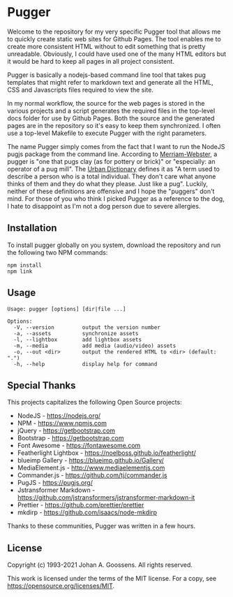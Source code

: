 # Pugger

Welcome to the repository for my very specific Pugger tool that allows
me to quickly create static web sites for Github Pages. The tool enables
me to create more consistent HTML without to edit something that
is pretty unreadable. Obviously, I could have used one of the many HTML
editors but it would be hard to keep all pages in all project consistent.

Pugger is basically a nodejs-based command line tool that takes pug
templates that might refer to markdown text and generate all the HTML,
CSS and Javascripts files required to view the site.

In my normal workflow, the source for the web pages is stored in the
various projects and a script generates the required files in the top-level
docs folder for use by Github Pages. Both the source and the generated
pages are in the repository so it's easy to keep them synchronized.
I often use a top-level Makefile to execute Pugger with the right parameters.

The name Pugger simply comes from the fact that I want to run the NodeJS
pugjs package from the command line. According to
[Merriam-Webster](https://www.merriam-webster.com/dictionary/pugger),
a pugger is "one that pugs clay (as for pottery or brick)" or
"especially: an operator of a pug mill". The
[Urban Dictionary](https://www.urbandictionary.com/define.php?term=pugger)
defines it as "A term used to describe a person who is a total individual.
They don't care what anyone thinks of them and they do what they please.
Just like a pug". Luckily, neither of these definitions are offensive
and I hope the "puggers" don't mind. For those of you who think I picked
Pugger as a reference to the dog, I hate to disappoint as I'm not a dog
person due to severe allergies.

## Installation

To install pugger globally on you system, download the repository and run
the following two NPM commands:

	npm install
	npm link

## Usage

    Usage: pugger [options] [dir|file ...]

    Options:
      -V, --version         output the version number
      -a, --assets          synchronize assets
      -l, --lightbox        add lightbox assets
      -m, --media           add media (audio/video) assets
      -o, --out <dir>       output the rendered HTML to <dir> (default: ".")
      -h, --help            display help for command

## Special Thanks

This projects capitalizes the following Open Source projects:

* NodeJS - https://nodejs.org/
* NPM - https://www.npmjs.com
* jQuery - https://getbootstrap.com
* Bootstrap - https://getbootstrap.com
* Font Awesome - https://fontawesome.com
* Featherlight Lightbox - https://noelboss.github.io/featherlight/
* blueimp Gallery - https://blueimp.github.io/Gallery/
* MediaElement.js - http://www.mediaelementjs.com
* Commander.js - https://github.com/tj/commander.js
* PugJS - https://pugjs.org/
* Jstransformer Markdown - https://github.com/jstransformers/jstransformer-markdown-it
* Prettier - https://github.com/prettier/prettier
* mkdirp - https://github.com/isaacs/node-mkdirp

Thanks to these communities, Pugger was written in a few hours.

## License

Copyright (c) 1993-2021 Johan A. Goossens. All rights reserved.

This work is licensed under the terms of the MIT license.
For a copy, see <https://opensource.org/licenses/MIT>.
